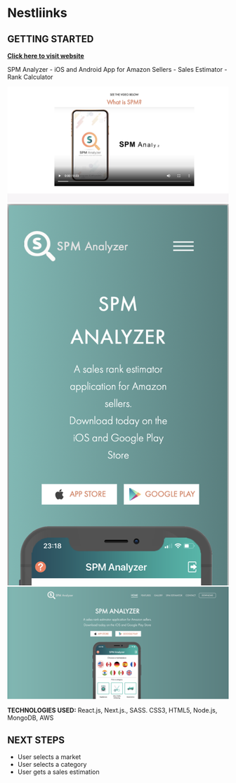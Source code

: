 # Nestliinks

## GETTING STARTED

[<b>Click here to visit website</b>](https://www.spmanalyzer.com/)

SPM Analyzer - iOS and Android App for Amazon Sellers - Sales Estimator - Rank Calculator

<img src="/public/media/readme-1.png">
<img src="/public/media/readme-2.png">
<img src="/public/media/readme-3.png">

<b>TECHNOLOGIES USED:</b> React.js, Next.js., SASS. CSS3, HTML5, Node.js, MongoDB, AWS

## NEXT STEPS

- User selects a market
- User selects a category
- User gets a sales estimation
